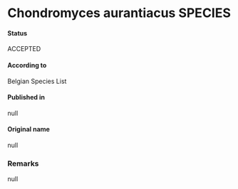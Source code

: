 Chondromyces aurantiacus SPECIES
=======

#### Status
ACCEPTED

#### According to
Belgian Species List

#### Published in
null

#### Original name
null

### Remarks
null